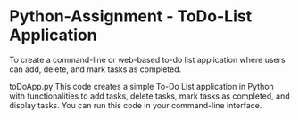 # Python-Assignment - ToDo-List Application
To create a command-line or web-based to-do list application where users can add, delete, and mark tasks as completed.

toDoApp.py
This code creates a simple To-Do List application in Python with functionalities to add tasks, delete tasks, mark tasks as completed, and display tasks. You can run this code in your command-line interface.
